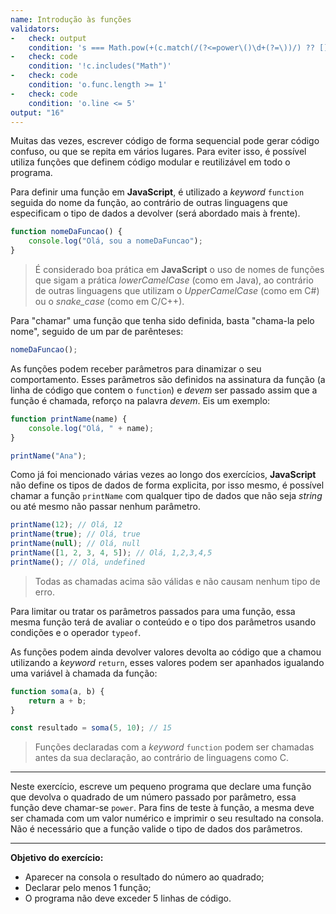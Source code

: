 ```yaml
---
name: Introdução às funções
validators:
-   check: output
    condition: 's === Math.pow(+(c.match(/(?<=power\()\d+(?=\))/) ?? [])[0], 2).toString()'
-   check: code
    condition: '!c.includes("Math")'
-   check: code
    condition: 'o.func.length >= 1'
-   check: code
    condition: 'o.line <= 5'
output: "16"
---
```


Muitas das vezes, escrever código de forma sequencial pode gerar código confuso, ou que se repita em vários lugares. Para eviter isso, é possível utiliza funções que definem código modular e reutilizável em todo o programa.

Para definir uma função em **JavaScript**, é utilizado a *keyword* `function` seguida do nome da função, ao contrário de outras linguagens que especificam o tipo de dados a devolver (será abordado mais à frente).

```js
function nomeDaFuncao() {
    console.log("Olá, sou a nomeDaFuncao");
}
```

> É considerado boa prática em **JavaScript** o uso de nomes de funções que sigam a prática *lowerCamelCase* (como em Java), ao contrário de outras linguagens que utilizam o *UpperCamelCase* (como em C#) ou o *snake_case* (como em C/C++).

Para "chamar" uma função que tenha sido definida, basta "chama-la pelo nome", seguido de um par de parênteses:

```js
nomeDaFuncao();
```

As funções podem receber parâmetros para dinamizar o seu comportamento. Esses parâmetros são definidos na assinatura da função (a linha de código que contem o `function`) e *devem* ser passado assim que a função é chamada, reforço na palavra *devem*. Eis um exemplo:

```js
function printName(name) {
    console.log("Olá, " + name);
}

printName("Ana");
```

Como já foi mencionado várias vezes ao longo dos exercícios, **JavaScript** não define os tipos de dados de forma explicita, por isso mesmo, é possível chamar a função `printName` com qualquer tipo de dados que não seja *string* ou até mesmo não passar nenhum parâmetro.

```js
printName(12); // Olá, 12
printName(true); // Olá, true
printName(null); // Olá, null
printName([1, 2, 3, 4, 5]); // Olá, 1,2,3,4,5
printName(); // Olá, undefined
```

> Todas as chamadas acima são válidas e não causam nenhum tipo de erro.

Para limitar ou tratar os parâmetros passados para uma função, essa mesma função terá de avaliar o conteúdo e o tipo dos parâmetros usando condições e o operador `typeof`.

As funções podem ainda devolver valores devolta ao código que a chamou utilizando a *keyword* `return`, esses valores podem ser apanhados igualando uma variável à chamada da função:

```js
function soma(a, b) {
    return a + b;
}

const resultado = soma(5, 10); // 15
```

> Funções declaradas com a *keyword* `function` podem ser chamadas antes da sua declaração, ao contrário de linguagens como C.
 
***

Neste exercício, escreve um pequeno programa que declare uma função que devolva o quadrado de um número passado por parâmetro, essa função deve chamar-se `power`. Para fins de teste à função, a mesma deve ser chamada com um valor numérico e imprimir o seu resultado na consola. Não é necessário que a função valide o tipo de dados dos parâmetros.

***

**Objetivo do exercício:**
- Aparecer na consola o resultado do número ao quadrado;
- Declarar pelo menos 1 função;
- O programa não deve exceder 5 linhas de código.